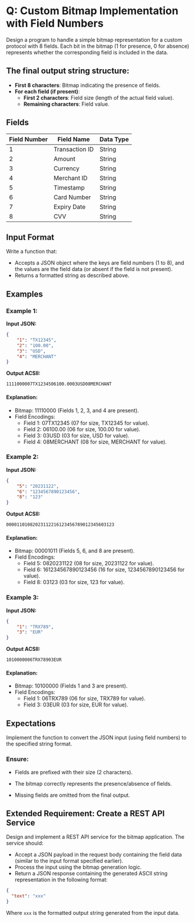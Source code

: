 # Q: Custom Bitmap Implementation with Field Numbers

Design a program to handle a simple bitmap representation for a custom protocol with 8 fields. Each bit in the bitmap (1 for presence, 0 for absence) represents whether the corresponding field is included in the data.

## The final output string structure:

- **First 8 characters**: Bitmap indicating the presence of fields.
- **For each field (if present)**:
  - **First 2 characters**: Field size (length of the actual field value).
  - **Remaining characters**: Field value.

## Fields

| Field Number | Field Name     | Data Type |
|--------------|----------------|-----------|
| 1            | Transaction ID | String    |
| 2            | Amount         | String    |
| 3            | Currency       | String    |
| 4            | Merchant ID    | String    |
| 5            | Timestamp      | String    |
| 6            | Card Number    | String    |
| 7            | Expiry Date    | String    |
| 8            | CVV            | String    |

## Input Format

Write a function that:

- Accepts a JSON object where the keys are field numbers (1 to 8), and the values are the field data (or absent if the field is not present).
- Returns a formatted string as described above.

## Examples

### Example 1:

**Input JSON:**

```json
{
    "1": "TX12345",
    "2": "100.00",
    "3": "USD",
    "4": "MERCHANT"
}
```

**Output ACSII:**

```text
1111000007TX1234506100.0003USD08MERCHANT
```

#### Explanation:

- Bitmap: 11110000 (Fields 1, 2, 3, and 4 are present).
- Field Encodings:
    - Field 1: 07TX12345 (07 for size, TX12345 for value).
    - Field 2: 06100.00 (06 for size, 100.00 for value).
    - Field 3: 03USD (03 for size, USD for value).
    - Field 4: 08MERCHANT (08 for size, MERCHANT for value).

### Example 2:


**Input JSON:**

```json
{
    "5": "20231122",
    "6": "1234567890123456",
    "8": "123"
}
```

**Output ACSII:**

```text
00001101082023112216123456789012345603123
```

#### Explanation:

- Bitmap: 00001011 (Fields 5, 6, and 8 are present).
- Field Encodings:
    - Field 5: 0820231122 (08 for size, 20231122 for value).
    - Field 6: 161234567890123456 (16 for size, 1234567890123456 for value).
    - Field 8: 03123 (03 for size, 123 for value).    



### Example 3:

**Input JSON:**

```json
{
    "1": "TRX789",
    "3": "EUR"
}
```

**Output ACSII:**

```text
1010000006TRX78903EUR
```

#### Explanation:

- Bitmap: 10100000 (Fields 1 and 3 are present).
- Field Encodings:
    - Field 1: 06TRX789 (06 for size, TRX789 for value).
    - Field 3: 03EUR (03 for size, EUR for value).

## Expectations
Implement the function to convert the JSON input (using field numbers) to the specified string format.

### Ensure:

- Fields are prefixed with their size (2 characters).
- The bitmap correctly represents the presence/absence of fields.

- Missing fields are omitted from the final output.


## Extended Requirement: Create a REST API Service

Design and implement a REST API service for the bitmap application. The service should:

- Accept a JSON payload in the request body containing the field data (similar to the input format specified earlier).
- Process the input using the bitmap generation logic.
- Return a JSON response containing the generated ASCII string representation in the following format:

```json
{
  "text": "xxx"
}
```

Where `xxx` is the formatted output string generated from the input data.